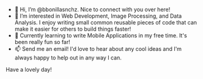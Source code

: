 - 👋 Hi, I’m @bbonillasnchz. Nice to connect with you over here!
- 👀 I’m interested in Web Development, Image Processing, and Data Analysis. I enjoy writing small common reusable pieces of code that can make it easier for others to build things faster!
- 🌱 Currently learning to write Mobile Applications in my free time. It's been really fun so far!
- 📫 Send me an email! I'd love to hear about any cool ideas and I'm always happy to help out in any way I can.

Have a lovely day!

<!---
bbonillasnchz/bbonillasnchz is a ✨ special ✨ repository because its `README.md` (this file) appears on your GitHub profile.
You can click the Preview link to take a look at your changes.
--->
